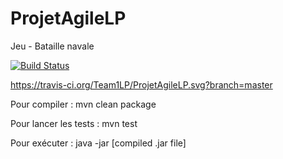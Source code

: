 # ProjetAgileLP
Jeu - Bataille navale


[![Build Status](https://travis-ci.org/Team1LP/ProjetAgileLP.svg?branch=master)](https://travis-ci.org/Team1LP/ProjetAgileLP)

https://travis-ci.org/Team1LP/ProjetAgileLP.svg?branch=master

Pour compiler : 
mvn clean package

Pour lancer les tests :
mvn test

Pour exécuter :
java -jar [compiled .jar file]


